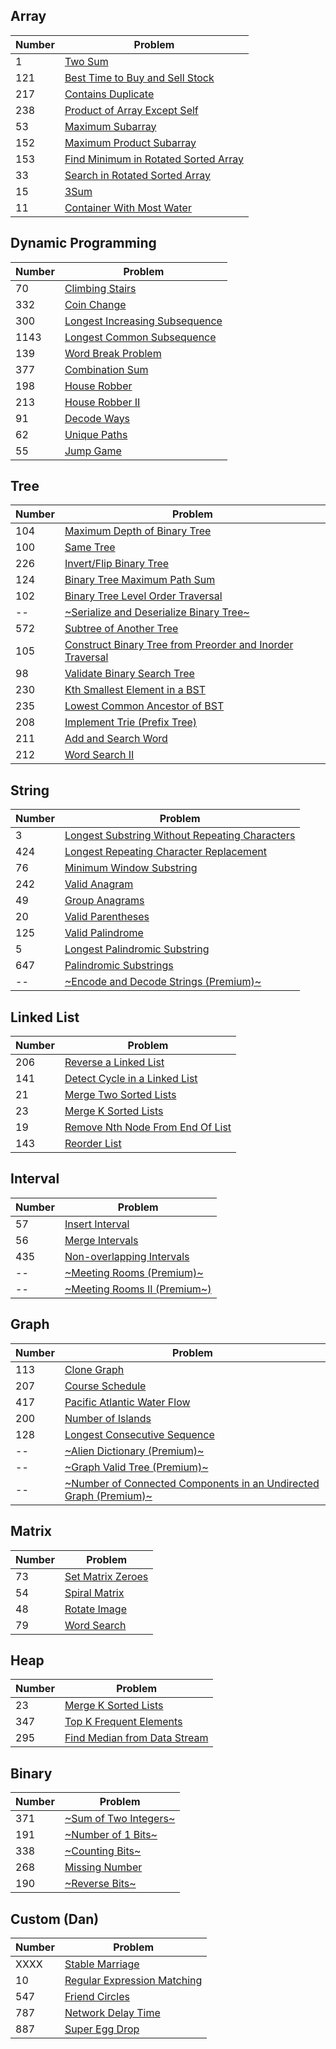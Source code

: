 ## Array

| Number | Problem |
|---|---|
| 1    | [Two Sum](https://leetcode.com/problems/two-sum/) |
| 121  | [Best Time to Buy and Sell Stock](https://leetcode.com/problems/best-time-to-buy-and-sell-stock/) |
| 217  | [Contains Duplicate](https://leetcode.com/problems/contains-duplicate/) |
| 238  | [Product of Array Except Self](https://leetcode.com/problems/product-of-array-except-self/) |
| 53   | [Maximum Subarray](https://leetcode.com/problems/maximum-subarray/) |
| 152  | [Maximum Product Subarray](https://leetcode.com/problems/maximum-product-subarray/) |
| 153  | [Find Minimum in Rotated Sorted Array](https://leetcode.com/problems/find-minimum-in-rotated-sorted-array/) |
| 33   | [Search in Rotated Sorted Array](https://leetcode.com/problems/search-in-rotated-sorted-array/) |
| 15   | [3Sum](https://leetcode.com/problems/3sum/) |
| 11   | [Container With Most Water](https://leetcode.com/problems/container-with-most-water/) |

## Dynamic Programming

| Number | Problem |
|---|---|
| 70   | [Climbing Stairs](https://leetcode.com/problems/climbing-stairs/) |
| 332  | [Coin Change](https://leetcode.com/problems/coin-change/) |
| 300  | [Longest Increasing Subsequence](https://leetcode.com/problems/longest-increasing-subsequence/) |
| 1143 | [Longest Common Subsequence](https://leetcode.com/problems/longest-common-subsequence/) |
| 139  | [Word Break Problem](https://leetcode.com/problems/word-break/) |
| 377  | [Combination Sum](https://leetcode.com/problems/combination-sum-iv/) |
| 198  | [House Robber](https://leetcode.com/problems/house-robber/) |
| 213  | [House Robber II](https://leetcode.com/problems/house-robber-ii/) |
| 91   | [Decode Ways](https://leetcode.com/problems/decode-ways/) |
| 62   | [Unique Paths](https://leetcode.com/problems/unique-paths/) |
| 55   | [Jump Game](https://leetcode.com/problems/jump-game/) |

## Tree

| Number | Problem |
|---|---|
| 104  | [Maximum Depth of Binary Tree](https://leetcode.com/problems/maximum-depth-of-binary-tree/) |
| 100  | [Same Tree](https://leetcode.com/problems/same-tree/) |
| 226  | [Invert/Flip Binary Tree](https://leetcode.com/problems/invert-binary-tree/) |
| 124  | [Binary Tree Maximum Path Sum](https://leetcode.com/problems/binary-tree-maximum-path-sum/) |
| 102  | [Binary Tree Level Order Traversal](https://leetcode.com/problems/binary-tree-level-order-traversal/) |
| --   | [~Serialize and Deserialize Binary Tree~](https://leetcode.com/problems/serialize-and-deserialize-binary-tree/) |
| 572  | [Subtree of Another Tree](https://leetcode.com/problems/subtree-of-another-tree/) |
| 105  | [Construct Binary Tree from Preorder and Inorder Traversal](https://leetcode.com/problems/construct-binary-tree-from-preorder-and-inorder-traversal/) |
| 98   | [Validate Binary Search Tree](https://leetcode.com/problems/validate-binary-search-tree/) |
| 230  | [Kth Smallest Element in a BST](https://leetcode.com/problems/kth-smallest-element-in-a-bst/) |
| 235  | [Lowest Common Ancestor of BST](https://leetcode.com/problems/lowest-common-ancestor-of-a-binary-search-tree/) |
| 208  | [Implement Trie (Prefix Tree)](https://leetcode.com/problems/implement-trie-prefix-tree/) |
| 211  | [Add and Search Word](https://leetcode.com/problems/add-and-search-word-data-structure-design/) |
| 212  | [Word Search II](https://leetcode.com/problems/word-search-ii/) |

## String

| Number | Problem |
|---|---|
| 3    | [Longest Substring Without Repeating Characters](https://leetcode.com/problems/longest-substring-without-repeating-characters/) |
| 424  | [Longest Repeating Character Replacement](https://leetcode.com/problems/longest-repeating-character-replacement/) |
| 76   | [Minimum Window Substring](https://leetcode.com/problems/minimum-window-substring/) |
| 242  | [Valid Anagram](https://leetcode.com/problems/valid-anagram/) |
| 49   | [Group Anagrams](https://leetcode.com/problems/group-anagrams/) |
| 20   | [Valid Parentheses](https://leetcode.com/problems/valid-parentheses/) |
| 125  | [Valid Palindrome](https://leetcode.com/problems/valid-palindrome/) |
| 5    | [Longest Palindromic Substring](https://leetcode.com/problems/longest-palindromic-substring/) |
| 647  | [Palindromic Substrings](https://leetcode.com/problems/palindromic-substrings/) |
| --   | [~Encode and Decode Strings (Premium)~](https://leetcode.com/problems/encode-and-decode-strings/) |

## Linked List

| Number | Problem |
|---|---|
| 206  | [Reverse a Linked List](https://leetcode.com/problems/reverse-linked-list/) |
| 141  | [Detect Cycle in a Linked List](https://leetcode.com/problems/linked-list-cycle/) |
| 21   | [Merge Two Sorted Lists](https://leetcode.com/problems/merge-two-sorted-lists/) |
| 23   | [Merge K Sorted Lists](https://leetcode.com/problems/merge-k-sorted-lists/) |
| 19   | [Remove Nth Node From End Of List](https://leetcode.com/problems/remove-nth-node-from-end-of-list/) |
| 143  | [Reorder List](https://leetcode.com/problems/reorder-list/) |

## Interval

| Number | Problem |
|---|---|
| 57   | [Insert Interval](https://leetcode.com/problems/insert-interval/) |
| 56   | [Merge Intervals](https://leetcode.com/problems/merge-intervals/) |
| 435  | [Non-overlapping Intervals](https://leetcode.com/problems/non-overlapping-intervals/) |
| --   | [~Meeting Rooms (Premium)~](https://leetcode.com/problems/meeting-rooms/) |
| --   | [~Meeting Rooms II (Premium~)](https://leetcode.com/problems/meeting-rooms-ii/) |

## Graph

| Number | Problem |
|---|---|
| 113  | [Clone Graph](https://leetcode.com/problems/clone-graph/) |
| 207  | [Course Schedule](https://leetcode.com/problems/course-schedule/) |
| 417  | [Pacific Atlantic Water Flow](https://leetcode.com/problems/pacific-atlantic-water-flow/) |
| 200  | [Number of Islands](https://leetcode.com/problems/number-of-islands/) |
| 128  | [Longest Consecutive Sequence](https://leetcode.com/problems/longest-consecutive-sequence/) |
| --   | [~Alien Dictionary (Premium)~](https://leetcode.com/problems/alien-dictionary/) |
| --   | [~Graph Valid Tree (Premium)~](https://leetcode.com/problems/graph-valid-tree/) |
| --   | [~Number of Connected Components in an Undirected Graph (Premium)~](https://leetcode.com/problems/number-of-connected-components-in-an-undirected-graph/) |

## Matrix

| Number | Problem |
|---|---|
| 73   | [Set Matrix Zeroes](https://leetcode.com/problems/set-matrix-zeroes/) |
| 54   | [Spiral Matrix](https://leetcode.com/problems/spiral-matrix/) |
| 48   | [Rotate Image](https://leetcode.com/problems/rotate-image/) |
| 79   | [Word Search](https://leetcode.com/problems/word-search/) |

## Heap

| Number | Problem |
|---|---|
| 23   | [Merge K Sorted Lists](https://leetcode.com/problems/merge-k-sorted-lists/) |
| 347  | [Top K Frequent Elements](https://leetcode.com/problems/top-k-frequent-elements/) |
| 295  | [Find Median from Data Stream](https://leetcode.com/problems/find-median-from-data-stream/) |

## Binary

| Number | Problem |
|---|---|
| 371  | [~Sum of Two Integers~](https://leetcode.com/problems/sum-of-two-integers/) |
| 191  | [~Number of 1 Bits~](https://leetcode.com/problems/number-of-1-bits/) |
| 338  | [~Counting Bits~](https://leetcode.com/problems/counting-bits/) |
| 268  | [Missing Number](https://leetcode.com/problems/missing-number/) |
| 190  | [~Reverse Bits~](https://leetcode.com/problems/reverse-bits/) |

## Custom (Dan)

| Number | Problem |
|---|---|
| XXXX | [Stable Marriage](https://rosettacode.org/wiki/Stable_marriage_problem) |
| 10   | [Regular Expression Matching](https://leetcode.com/problems/regular-expression-matching/) |
| 547  | [Friend Circles](https://leetcode.com/problems/friend-circles/) |
| 787  | [Network Delay Time](https://leetcode.com/problems/network-delay-time/) |
| 887  | [Super Egg Drop](https://leetcode.com/problems/super-egg-drop/) |